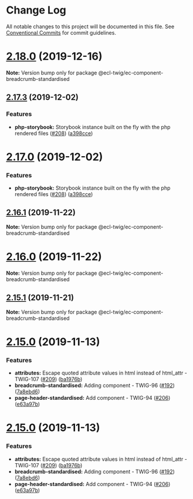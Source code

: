 # Change Log

All notable changes to this project will be documented in this file.
See [Conventional Commits](https://conventionalcommits.org) for commit guidelines.

# [2.18.0](https://github.com/ec-europa/ecl-twig/compare/v2.17.3...v2.18.0) (2019-12-16)

**Note:** Version bump only for package @ecl-twig/ec-component-breadcrumb-standardised





## [2.17.3](https://github.com/ec-europa/ecl-twig/compare/v2.16.0...v2.17.3) (2019-12-02)

### Features

- **php-storybook:** Storybook instance built on the fly with the php rendered files ([#208](https://github.com/ec-europa/ecl-twig/issues/208)) ([a398cce](https://github.com/ec-europa/ecl-twig/commit/a398cce006853e9db2aa95bd31ba923fed05e8c1))

# [2.17.0](https://github.com/ec-europa/ecl-twig/compare/v2.16.0...v2.17.0) (2019-12-02)

### Features

- **php-storybook:** Storybook instance built on the fly with the php rendered files ([#208](https://github.com/ec-europa/ecl-twig/issues/208)) ([a398cce](https://github.com/ec-europa/ecl-twig/commit/a398cce006853e9db2aa95bd31ba923fed05e8c1))

## [2.16.1](https://github.com/ec-europa/ecl-twig/compare/v2.15.1...v2.16.1) (2019-11-22)

**Note:** Version bump only for package @ecl-twig/ec-component-breadcrumb-standardised

# [2.16.0](https://github.com/ec-europa/ecl-twig/compare/v2.15.1...v2.16.0) (2019-11-22)

**Note:** Version bump only for package @ecl-twig/ec-component-breadcrumb-standardised

## [2.15.1](https://github.com/ec-europa/ecl-twig/compare/v2.15.0...v2.15.1) (2019-11-21)

**Note:** Version bump only for package @ecl-twig/ec-component-breadcrumb-standardised

# [2.15.0](https://github.com/ec-europa/ecl-twig/compare/v2.11.2...v2.15.0) (2019-11-13)

### Features

- **attributes:** Escape quoted attribute values in html instead of html_attr - TWIG-107 ([#209](https://github.com/ec-europa/ecl-twig/issues/209)) ([ba1976b](https://github.com/ec-europa/ecl-twig/commit/ba1976b))
- **breadcrumb-standardised:** Adding component - TWIG-96 ([#192](https://github.com/ec-europa/ecl-twig/issues/192)) ([7a8ebd6](https://github.com/ec-europa/ecl-twig/commit/7a8ebd6))
- **page-header-standardised:** Add component - TWIG-94 ([#206](https://github.com/ec-europa/ecl-twig/issues/206)) ([e63a97b](https://github.com/ec-europa/ecl-twig/commit/e63a97b))

# [2.15.0](https://github.com/ec-europa/ecl-twig/compare/v2.11.2...v2.15.0) (2019-11-13)

### Features

- **attributes:** Escape quoted attribute values in html instead of html_attr - TWIG-107 ([#209](https://github.com/ec-europa/ecl-twig/issues/209)) ([ba1976b](https://github.com/ec-europa/ecl-twig/commit/ba1976bdab9dc0d5c5ed94231a40762874f030a4))
- **breadcrumb-standardised:** Adding component - TWIG-96 ([#192](https://github.com/ec-europa/ecl-twig/issues/192)) ([7a8ebd6](https://github.com/ec-europa/ecl-twig/commit/7a8ebd6f7ac2f962b5fabe3e54af04832cbd9196))
- **page-header-standardised:** Add component - TWIG-94 ([#206](https://github.com/ec-europa/ecl-twig/issues/206)) ([e63a97b](https://github.com/ec-europa/ecl-twig/commit/e63a97b92ec872d5e083d64e2796f42052163eab))
